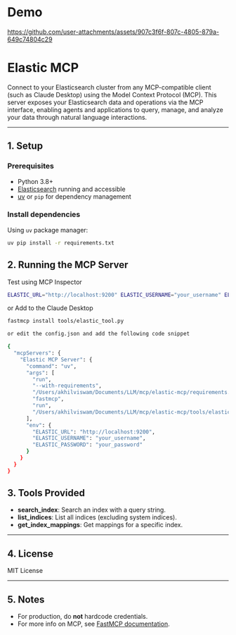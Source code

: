 # Demo



https://github.com/user-attachments/assets/907c3f6f-807c-4805-879a-649c74804c29



# Elastic MCP

Connect to your Elasticsearch cluster from any MCP-compatible client (such as Claude Desktop) using the Model Context Protocol (MCP).
This server exposes your Elasticsearch data and operations via the MCP interface, enabling agents and applications to query, manage, and analyze your data through natural language interactions.

---

## 1. Setup

### Prerequisites

- Python 3.8+
- [Elasticsearch](https://www.elastic.co/downloads/elasticsearch) running and accessible
- [uv](https://github.com/astral-sh/uv) or `pip` for dependency management

### Install dependencies

Using `uv` package manager:
```sh
uv pip install -r requirements.txt
```

## 2. Running the MCP Server

Test using MCP Inspector

```sh
ELASTIC_URL="http://localhost:9200" ELASTIC_USERNAME="your_username" ELASTIC_PASSWORD="your_password" fastmcp dev tools/elastic_tool.py
```
or Add to the Claude Desktop
```sh
fastmcp install tools/elastic_tool.py

or edit the config.json and add the following code snippet

{
  "mcpServers": {
    "Elastic MCP Server": {
      "command": "uv",
      "args": [
        "run",
        "--with-requirements",
        "/Users/akhilviswam/Documents/LLM/mcp/elastic-mcp/requirements.txt",
        "fastmcp",
        "run",
        "/Users/akhilviswam/Documents/LLM/mcp/elastic-mcp/tools/elastic_tool.py"
      ],
      "env": {
        "ELASTIC_URL": "http://localhost:9200",
        "ELASTIC_USERNAME": "your_username",
        "ELASTIC_PASSWORD": "your_password"
      }
    }
  }
}


```

## 3. Tools Provided

- **search_index**: Search an index with a query string.
- **list_indices**: List all indices (excluding system indices).
- **get_index_mappings**: Get mappings for a specific index.

---

## 4. License

MIT License

---

## 5. Notes

- For production, do **not** hardcode credentials.
- For more info on MCP, see [FastMCP documentation](https://github.com/ai-llm/fastmcp).
